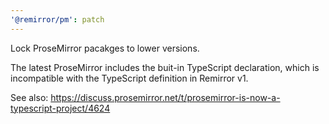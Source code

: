 ```yaml
---
'@remirror/pm': patch
---
```


Lock ProseMirror pacakges to lower versions.

The latest ProseMirror includes the buit-in TypeScript declaration, which is incompatible with the TypeScript definition in Remirror v1.

See also: https://discuss.prosemirror.net/t/prosemirror-is-now-a-typescript-project/4624
